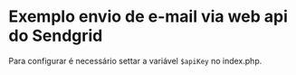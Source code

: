 # Exemplo envio de e-mail via web api do Sendgrid

Para configurar é necessário settar a variável `$apiKey` no index.php.
